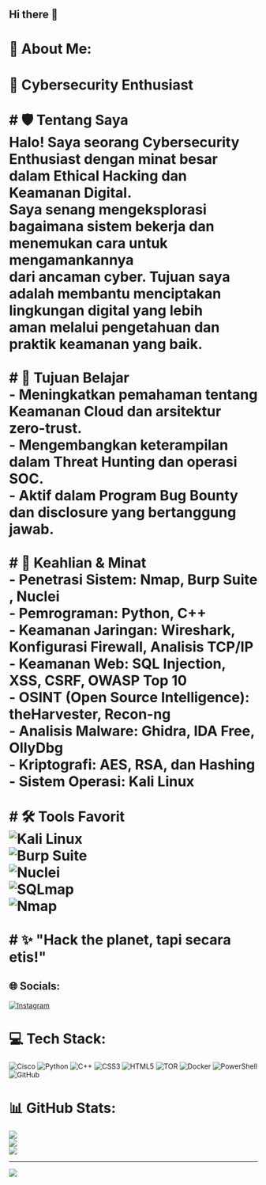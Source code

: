 ## Hi there 👋

# 💫 About Me:
# 👾 Cybersecurity Enthusiast  <br><br># 🛡️ Tentang Saya  <br>Halo! Saya seorang **Cybersecurity Enthusiast** dengan minat besar dalam **Ethical Hacking** dan **Keamanan Digital**.  <br>Saya senang mengeksplorasi bagaimana sistem bekerja dan menemukan cara untuk mengamankannya <br>dari ancaman cyber. Tujuan saya adalah membantu menciptakan lingkungan digital yang lebih <br>aman melalui pengetahuan dan praktik keamanan yang baik.<br><br># 🎯 Tujuan Belajar  <br>- Meningkatkan pemahaman tentang **Keamanan Cloud** dan **arsitektur zero-trust**.  <br>- Mengembangkan keterampilan dalam **Threat Hunting** dan operasi **SOC**.  <br>- Aktif dalam **Program Bug Bounty** dan disclosure yang bertanggung jawab.  <br><br># 🔧 Keahlian & Minat  <br>- **Penetrasi Sistem:** Nmap, Burp Suite , Nuclei<br>- **Pemrograman:** Python,  C++<br>- **Keamanan Jaringan:** Wireshark, Konfigurasi Firewall, Analisis TCP/IP  <br>- **Keamanan Web:** SQL Injection, XSS, CSRF, OWASP Top 10  <br>- **OSINT (Open Source Intelligence):** theHarvester, Recon-ng  <br>- **Analisis Malware:** Ghidra, IDA Free, OllyDbg  <br>- **Kriptografi:** AES, RSA, dan Hashing  <br>- **Sistem Operasi:** Kali Linux  <br><br># 🛠️ Tools Favorit  <br>![Kali Linux](https://img.shields.io/badge/Kali_Linux-557C94?style=for-the-badge&logo=kali-linux&logoColor=white)  <br>![Burp Suite](https://img.shields.io/badge/Burp_Suite-orange?style=for-the-badge&logo=burp-suite)  <br>![Nuclei](https://img.shields.io/badge/Nuclei-blue?style=for-the-badge)  <br>![SQLmap](https://img.shields.io/badge/SQLmap-yellow?style=for-the-badge)<br>![Nmap](https://img.shields.io/badge/Nmap-4682B4?style=for-the-badge) <br><br># ✨ "Hack the planet, tapi secara etis!"


## 🌐 Socials:
[![Instagram](https://img.shields.io/badge/Instagram-%23E4405F.svg?logo=Instagram&logoColor=white)](https://instagram.com/gisssss_) 

# 💻 Tech Stack:
![Cisco](https://img.shields.io/badge/cisco-%23049fd9.svg?style=for-the-badge&logo=cisco&logoColor=black) ![Python](https://img.shields.io/badge/python-3670A0?style=for-the-badge&logo=python&logoColor=ffdd54) ![C++](https://img.shields.io/badge/c++-%2300599C.svg?style=for-the-badge&logo=c%2B%2B&logoColor=white) ![CSS3](https://img.shields.io/badge/css3-%231572B6.svg?style=for-the-badge&logo=css3&logoColor=white) ![HTML5](https://img.shields.io/badge/html5-%23E34F26.svg?style=for-the-badge&logo=html5&logoColor=white) ![TOR](https://img.shields.io/badge/tor-%237E4798.svg?style=for-the-badge&logo=tor-project&logoColor=white) ![Docker](https://img.shields.io/badge/docker-%230db7ed.svg?style=for-the-badge&logo=docker&logoColor=white) ![PowerShell](https://img.shields.io/badge/PowerShell-%235391FE.svg?style=for-the-badge&logo=powershell&logoColor=white) ![GitHub](https://img.shields.io/badge/github-%23121011.svg?style=for-the-badge&logo=github&logoColor=white)
# 📊 GitHub Stats:
![](https://github-readme-stats.vercel.app/api?username=Aghitsniii&theme=dark&hide_border=false&include_all_commits=true&count_private=false)<br/>
![](https://github-readme-streak-stats.herokuapp.com/?user=Aghitsniii&theme=dark&hide_border=false)<br/>
![](https://github-readme-stats.vercel.app/api/top-langs/?username=Aghitsniii&theme=dark&hide_border=false&include_all_commits=true&count_private=false&layout=compact)

---
[![](https://visitcount.itsvg.in/api?id=Aghitsniii&icon=0&color=0)](https://visitcount.itsvg.in)
